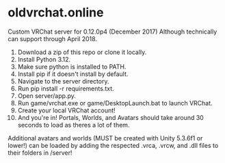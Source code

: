 # oldvrchat.online

Custom VRChat server for 0.12.0p4 (December 2017)
Although technically can support through April 2018.

1. Download a zip of this repo or clone it locally.
2. Install Python 3.12.
3. Make sure python is installed to PATH.
4. Install pip if it doesn't install by default.
5. Navigate to the server directory.
6. Run pip install -r requirements.txt.
7. Open server/app.py.
8. Run game/vrchat.exe or game/DesktopLaunch.bat to launch VRChat.
9. Create your local VRChat account!
10. And you're in! Portals, Worlds, and Avatars should take around 30 seconds to load as theres a lot of them.

Additional avatars and worlds (MUST be created with Unity 5.3.6f1 or lower!) can be loaded by adding the respected .vrca, .vrcw, and .dll files to their folders in /server!
